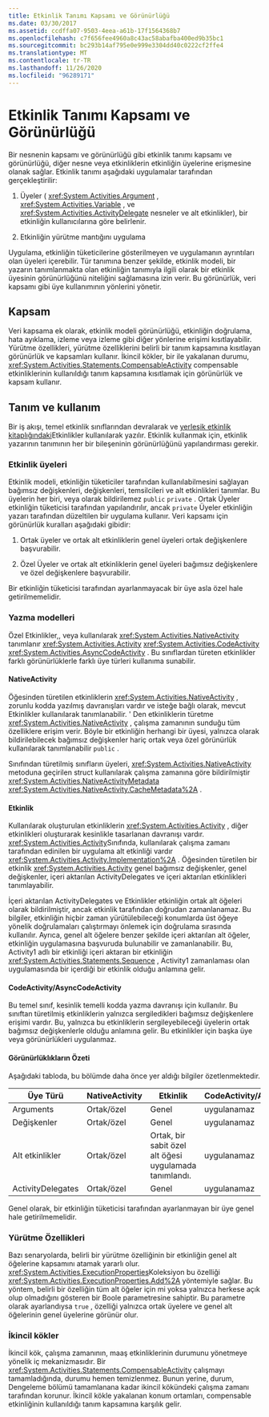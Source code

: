 ```yaml
---
title: Etkinlik Tanımı Kapsamı ve Görünürlüğü
ms.date: 03/30/2017
ms.assetid: ccdffa07-9503-4eea-a61b-17f1564368b7
ms.openlocfilehash: c7f656fee4960a8c43ac58abafba400ed9b35bc1
ms.sourcegitcommit: bc293b14af795e0e999e3304dd40c0222cf2ffe4
ms.translationtype: MT
ms.contentlocale: tr-TR
ms.lasthandoff: 11/26/2020
ms.locfileid: "96289171"
---
```

# <a name="activity-definition-scoping-and-visibility"></a>Etkinlik Tanımı Kapsamı ve Görünürlüğü

Bir nesnenin kapsamı ve görünürlüğü gibi etkinlik tanımı kapsamı ve görünürlüğü, diğer nesne veya etkinliklerin etkinliğin üyelerine erişmesine olanak sağlar. Etkinlik tanımı aşağıdaki uygulamalar tarafından gerçekleştirilir:  
  
1. Üyeler ( <xref:System.Activities.Argument> , <xref:System.Activities.Variable> , ve <xref:System.Activities.ActivityDelegate> nesneler ve alt etkinlikler), bir etkinliğin kullanıcılarına göre belirlenir.  
  
2. Etkinliğin yürütme mantığını uygulama  
  
 Uygulama, etkinliğin tüketicilerine gösterilmeyen ve uygulamanın ayrıntıları olan üyeleri içerebilir.  Tür tanımına benzer şekilde, etkinlik modeli, bir yazarın tanımlanmakta olan etkinliğin tanımıyla ilgili olarak bir etkinlik üyesinin görünürlüğünü niteliğini sağlamasına izin verir.  Bu görünürlük, veri kapsamı gibi üye kullanımının yönlerini yönetir.  
  
## <a name="scope"></a>Kapsam  

 Veri kapsama ek olarak, etkinlik modeli görünürlüğü, etkinliğin doğrulama, hata ayıklama, izleme veya izleme gibi diğer yönlerine erişimi kısıtlayabilir. Yürütme özellikleri, yürütme özelliklerini belirli bir tanım kapsamına kısıtlayan görünürlük ve kapsamları kullanır. İkincil kökler, bir ile yakalanan durumu, <xref:System.Activities.Statements.CompensableActivity> compensable etkinliklerinin kullanıldığı tanım kapsamına kısıtlamak için görünürlük ve kapsam kullanır.  
  
## <a name="definition-and-usage"></a>Tanım ve kullanım  

 Bir iş akışı, temel etkinlik sınıflarından devralarak ve [yerleşik etkinlik kitaplığındaki](net-framework-4-5-built-in-activity-library.md)Etkinlikler kullanılarak yazılır. Etkinlik kullanmak için, etkinlik yazarının tanımının her bir bileşeninin görünürlüğünü yapılandırması gerekir.  
  
### <a name="activity-members"></a>Etkinlik üyeleri  

 Etkinlik modeli, etkinliğin tüketiciler tarafından kullanılabilmesini sağlayan bağımsız değişkenleri, değişkenleri, temsilcileri ve alt etkinlikleri tanımlar. Bu üyelerin her biri, veya olarak bildirilemez `public` `private` . Ortak Üyeler etkinliğin tüketicisi tarafından yapılandırılır, ancak `private` Üyeler etkinliğin yazarı tarafından düzeltilen bir uygulama kullanır. Veri kapsamı için görünürlük kuralları aşağıdaki gibidir:  
  
1. Ortak üyeler ve ortak alt etkinliklerin genel üyeleri ortak değişkenlere başvurabilir.  
  
2. Özel Üyeler ve ortak alt etkinliklerin genel üyeleri bağımsız değişkenlere ve özel değişkenlere başvurabilir.  
  
 Bir etkinliğin tüketicisi tarafından ayarlanmayacak bir üye asla özel hale getirilmemelidir.  
  
### <a name="authoring-models"></a>Yazma modelleri  

 Özel Etkinlikler,, veya kullanılarak <xref:System.Activities.NativeActivity> tanımlanır <xref:System.Activities.Activity> <xref:System.Activities.CodeActivity> <xref:System.Activities.AsyncCodeActivity> . Bu sınıflardan türeten etkinlikler farklı görünürlüklerle farklı üye türleri kullanıma sunabilir.  
  
#### <a name="nativeactivity"></a>NativeActivity  

 Öğesinden türetilen etkinliklerin <xref:System.Activities.NativeActivity> , zorunlu kodda yazılmış davranışları vardır ve isteğe bağlı olarak, mevcut Etkinlikler kullanılarak tanımlanabilir. ' Den etkinliklerin türetme <xref:System.Activities.NativeActivity> , çalışma zamanının sunduğu tüm özelliklere erişim verir. Böyle bir etkinliğin herhangi bir üyesi, yalnızca olarak bildirilebilecek bağımsız değişkenler hariç ortak veya özel görünürlük kullanılarak tanımlanabilir `public` .  
  
 Sınıfından türetilmiş sınıfların üyeleri, <xref:System.Activities.NativeActivity> metoduna geçirilen struct kullanılarak çalışma zamanına göre bildirilmiştir <xref:System.Activities.NativeActivityMetadata> <xref:System.Activities.NativeActivity.CacheMetadata%2A> .  
  
#### <a name="activity"></a>Etkinlik  

 Kullanılarak oluşturulan etkinliklerin <xref:System.Activities.Activity> , diğer etkinlikleri oluşturarak kesinlikle tasarlanan davranışı vardır. <xref:System.Activities.Activity>Sınıfında, kullanılarak çalışma zamanı tarafından edinilen bir uygulama alt etkinliği vardır <xref:System.Activities.Activity.Implementation%2A> . Öğesinden türetilen bir etkinlik <xref:System.Activities.Activity> genel bağımsız değişkenler, genel değişkenler, içeri aktarılan ActivityDelegates ve içeri aktarılan etkinlikleri tanımlayabilir.  
  
 İçeri aktarılan ActivityDelegates ve Etkinlikler etkinliğin ortak alt öğeleri olarak bildirilmiştir, ancak etkinlik tarafından doğrudan zamanlanamaz. Bu bilgiler, etkinliğin hiçbir zaman yürütülebileceği konumlarda üst öğeye yönelik doğrulamaları çalıştırmayı önlemek için doğrulama sırasında kullanılır. Ayrıca, genel alt öğelere benzer şekilde içeri aktarılan alt öğeler, etkinliğin uygulamasına başvuruda bulunabilir ve zamanlanabilir. Bu, Activity1 adlı bir etkinliği içeri aktaran bir etkinliğin <xref:System.Activities.Statements.Sequence> , Activity1 zamanlaması olan uygulamasında bir içerdiği bir etkinlik olduğu anlamına gelir.  
  
#### <a name="codeactivity-asynccodeactivity"></a>CodeActivity/AsyncCodeActivity  

 Bu temel sınıf, kesinlik temelli kodda yazma davranışı için kullanılır. Bu sınıftan türetilmiş etkinliklerin yalnızca sergiledikleri bağımsız değişkenlere erişimi vardır. Bu, yalnızca bu etkinliklerin sergileyebileceği üyelerin ortak bağımsız değişkenlerle olduğu anlamına gelir. Bu etkinlikler için başka üye veya görünürlükleri uygulanmaz.  
  
#### <a name="summary-of-visibilities"></a>Görünürlüklıkların Özeti  

 Aşağıdaki tabloda, bu bölümde daha önce yer aldığı bilgiler özetlenmektedir.  
  
|Üye Türü|NativeActivity|Etkinlik|CodeActivity/AsyncCodeActivity|  
|-----------------|--------------------|--------------|--------------------------------------|  
|Arguments|Ortak/özel|Genel|uygulanamaz|  
|Değişkenler|Ortak/özel|Genel|uygulanamaz|  
|Alt etkinlikler|Ortak/özel|Ortak, bir sabit özel alt öğesi uygulamada tanımlandı.|uygulanamaz|  
|ActivityDelegates|Ortak/özel|Genel|uygulanamaz|  
  
 Genel olarak, bir etkinliğin tüketicisi tarafından ayarlanmayan bir üye genel hale getirilmemelidir.  
  
### <a name="execution-properties"></a>Yürütme Özellikleri  

 Bazı senaryolarda, belirli bir yürütme özelliğinin bir etkinliğin genel alt öğelerine kapsamını atamak yararlı olur. <xref:System.Activities.ExecutionProperties>Koleksiyon bu özelliği <xref:System.Activities.ExecutionProperties.Add%2A> yöntemiyle sağlar. Bu yöntem, belirli bir özelliğin tüm alt öğeler için mi yoksa yalnızca herkese açık olup olmadığını gösteren bir Boole parametresine sahiptir. Bu parametre olarak ayarlandıysa `true` , özelliği yalnızca ortak üyelere ve genel alt öğelerinin genel üyelerine görünür olur.  
  
### <a name="secondary-roots"></a>İkincil kökler  

 İkincil kök, çalışma zamanının, maaş etkinliklerinin durumunu yönetmeye yönelik iç mekanizmasıdır. Bir <xref:System.Activities.Statements.CompensableActivity> çalışmayı tamamladığında, durumu hemen temizlenmez. Bunun yerine, durum, Dengeleme bölümü tamamlanana kadar ikincil kökündeki çalışma zamanı tarafından korunur. İkincil kökle yakalanan konum ortamları, compensable etkinliğinin kullanıldığı tanım kapsamına karşılık gelir.
